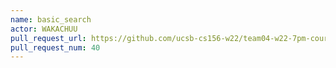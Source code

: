 ```yaml
---
name: basic_search
actor: WAKACHUU
pull_request_url: https://github.com/ucsb-cs156-w22/team04-w22-7pm-courses/pull/40
pull_request_num: 40
---
```

